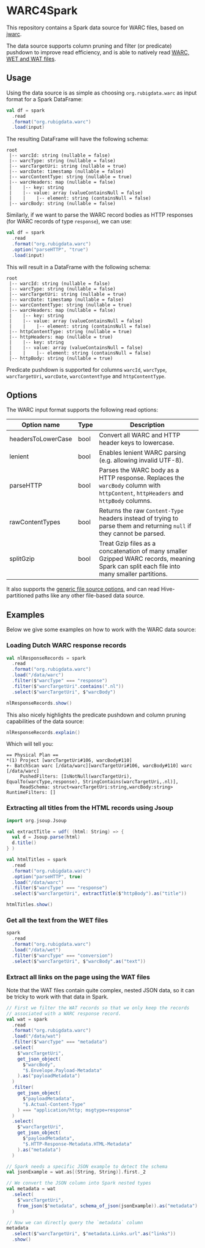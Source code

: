 # WARC4Spark

This repository contains a Spark data source for WARC files, based on [jwarc](https://github.com/iipc/jwarc).

The data source supports column pruning and filter (or predicate) pushdown to improve read efficiency, and is able to natively read [WARC, WET and WAT files](https://commoncrawl.org/blog/web-archiving-file-formats-explained).

## Usage

Using the data source is as simple as choosing `org.rubigdata.warc` as input format for a Spark DataFrame:

```scala
val df = spark
  .read
  .format("org.rubigdata.warc")
  .load(input)
```

The resulting DataFrame will have the following schema:

```
root
 |-- warcId: string (nullable = false)
 |-- warcType: string (nullable = false)
 |-- warcTargetUri: string (nullable = true)
 |-- warcDate: timestamp (nullable = false)
 |-- warcContentType: string (nullable = true)
 |-- warcHeaders: map (nullable = false)
 |    |-- key: string
 |    |-- value: array (valueContainsNull = false)
 |    |    |-- element: string (containsNull = false)
 |-- warcBody: string (nullable = false)
```

Similarly, if we want to parse the WARC record bodies as HTTP responses (for WARC records of type `response`), we can use:

```scala
val df = spark
  .read
  .format("org.rubigdata.warc")
  .option("parseHTTP", "true")
  .load(input)
```

This will result in a DataFrame with the following schema:

```
root
 |-- warcId: string (nullable = false)
 |-- warcType: string (nullable = false)
 |-- warcTargetUri: string (nullable = true)
 |-- warcDate: timestamp (nullable = false)
 |-- warcContentType: string (nullable = true)
 |-- warcHeaders: map (nullable = false)
 |    |-- key: string
 |    |-- value: array (valueContainsNull = false)
 |    |    |-- element: string (containsNull = false)
 |-- httpContentType: string (nullable = true)
 |-- httpHeaders: map (nullable = true)
 |    |-- key: string
 |    |-- value: array (valueContainsNull = false)
 |    |    |-- element: string (containsNull = false)
 |-- httpBody: string (nullable = true)
```

Predicate pushdown is supported for columns `warcId`, `warcType`, `warcTargetUri`, `warcDate`, `warcContentType` and `httpContentType`.

## Options

The WARC input format supports the following read options:

| Option name        | Type   | Description                                                                                                                               |
|--------------------|--------|-------------------------------------------------------------------------------------------------------------------------------------------|
| headersToLowerCase | bool   | Convert all WARC and HTTP header keys to lowercase.                                                                                       |
| lenient            | bool   | Enables lenient WARC parsing (e.g. allowing invalid UTF-8).                                                                               |
| parseHTTP          | bool   | Parses the WARC body as a HTTP response. Replaces the `warcBody` column with `httpContent`, `httpHeaders` and `httpBody` columns.         |
| rawContentTypes    | bool   | Returns the raw `Content-Type` headers instead of trying to parse them and returning `null` if they cannot be parsed.                     |
| splitGzip          | bool   | Treat Gzip files as a concatenation of many smaller Gzipped WARC records, meaning Spark can split each file into many smaller partitions. |

It also supports the [generic file source options](https://spark.apache.org/docs/latest/sql-data-sources-generic-options.html), and can read Hive-partitioned paths like any other file-based data source.

## Examples

Below we give some examples on how to work with the WARC data source:

### Loading Dutch WARC response records

```scala
val nlResponseRecords = spark
  .read
  .format("org.rubigdata.warc")
  .load("/data/warc")
  .filter($"warcType" === "response")
  .filter($"warcTargetUri".contains(".nl"))
  .select($"warcTargetUri", $"warcBody")

nlResponseRecords.show()
```

This also nicely highlights the predicate pushdown and column pruning capabilities of the data source:

```scala
nlResponseRecords.explain()
```

Which will tell you:

```
== Physical Plan ==
*(1) Project [warcTargetUri#106, warcBody#110]
+- BatchScan warc [/data/warc][warcTargetUri#106, warcBody#110] warc [/data/warc]
     PushedFilters: [IsNotNull(warcTargetUri), EqualTo(warcType,response), StringContains(warcTargetUri,.nl)],
     ReadSchema: struct<warcTargetUri:string,warcBody:string> RuntimeFilters: []
```

### Extracting all titles from the HTML records using Jsoup

```scala
import org.jsoup.Jsoup

val extractTitle = udf( (html: String) => {
  val d = Jsoup.parse(html)
  d.title()
} )

val htmlTitles = spark
  .read
  .format("org.rubigdata.warc")
  .option("parseHTTP", true)
  .load("/data/warc")
  .filter($"warcType" === "response")
  .select($"warcTargetUri", extractTitle($"httpBody").as("title"))

htmlTitles.show()
```

### Get all the text from the WET files

```scala
spark
  .read
  .format("org.rubigdata.warc")
  .load("/data/wet")
  .filter($"warcType" === "conversion")
  .select($"warcTargetUri", $"warcBody".as("text"))
```

### Extract all links on the page using the WAT files

Note that the WAT files contain quite complex, nested JSON data, so it can be tricky to work with that data in Spark.

```scala
// First we filter the WAT records so that we only keep the records
// associated with a WARC response record.
val wat = spark
  .read
  .format("org.rubigdata.warc")
  .load("/data/wat")
  .filter($"warcType" === "metadata")
  .select(
    $"warcTargetUri",
    get_json_object(
      $"warcBody",
      "$.Envelope.Payload-Metadata"
    ).as("payloadMetadata")
  )
  .filter(
    get_json_object(
      $"payloadMetadata",
      "$.Actual-Content-Type"
    ) === "application/http; msgtype=response"
  )
  .select(
    $"warcTargetUri",
    get_json_object(
      $"payloadMetadata",
      "$.HTTP-Response-Metadata.HTML-Metadata"
    ).as("metadata")
  )

// Spark needs a specific JSON example to detect the schema
val jsonExample = wat.as[(String, String)].first._2

// We convert the JSON column into Spark nested types
val metadata = wat
  .select(
    $"warcTargetUri",
    from_json($"metadata", schema_of_json(jsonExample)).as("metadata")
  )

// Now we can directly query the `metadata` column
metadata
  .select($"warcTargetUri", $"metadata.Links.url".as("links"))
  .show()
```
